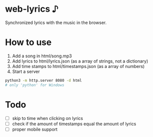<!-- https://github.com/AMDRadeonRX6750XT/web-lyrics -->
# web-lyrics ♪
Synchronized lyrics with the music in the browser.

# How to use
1. Add a song in html/song.mp3
2. Add lyrics to html/lyrics.json (as a array of strings, not a dictionary)
3. Add time stamps to html/timestamps.json (as a array of numbers)
4. Start a server
```bash
python3 -m http.server 8080 -d html
# only 'python' for Windows
```

# Todo
- [ ] skip to time when clicking on lyrics
- [ ] check if the amount of timestamps equal the amount of lyrics
- [ ] proper mobile support
